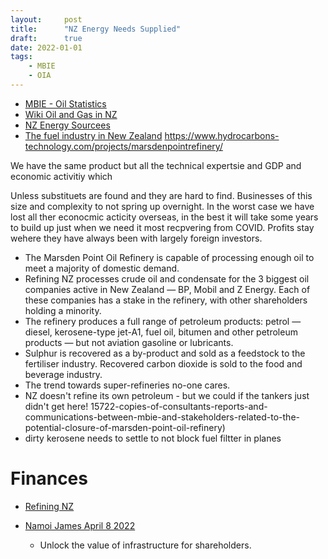```yaml
---
layout:     post
title:      "NZ Energy Needs Supplied"
draft:      true
date: 2022-01-01
tags:
    - MBIE
    - OIA
---
```


- [MBIE - Oil Statistics](https://www.mbie.govt.nz/building-and-energy/energy-and-natural-resources/energy-statistics-and-modelling/energy-statistics/oil-statistics/)
- [Wiki Oil and Gas in NZ](https://en.wikipedia.org/wiki/Oil_and_gas_industry_in_New_Zealand)
- [NZ Energy Sourcees](https://www.energyresources.org.nz/)
- [The fuel industry in New Zealand](https://fuelquality.tradingstandards.govt.nz/for-consumers/the-fuel-industry-in-new-zealands)
https://www.hydrocarbons-technology.com/projects/marsdenpointrefinery/


We have the same product but all the technical expertsie and GDP and  economic activitiy which 


Unless substituets are found and they are hard to find. Businesses of this size and complexity to not spring up overnight. 
In the worst case we have lost all ther econocmic acticity overseas, 
in the best it will take some years to build up just when we need it most recpvering from COVID. 
Profits stay wehere they have always been with largely foreign investors.


- The Marsden Point Oil Refinery is capable of processing enough oil to meet a majority of domestic demand.
- Refining NZ processes crude oil and condensate for the 3 biggest oil companies active in New Zealand — BP, Mobil and Z Energy. Each of these companies has a stake in the refinery, with other shareholders holding a minority.
- The refinery produces a full range of petroleum products: petrol — diesel, kerosene-type jet-A1, fuel oil, bitumen and other petroleum products — but not aviation gasoline or lubricants.
- Sulphur is recovered as a by-product and sold as a feedstock to the fertiliser industry. Recovered carbon dioxide is sold to the food and beverage industry.
- The trend towards super-refineries no-one cares.
- NZ doesn't refine its own petroleum - but we could if the tankers just didn't get here!
15722-copies-of-consultants-reports-and-communications-between-mbie-and-stakeholders-related-to-the-potential-closure-of-marsden-point-oil-refinery)
- dirty kerosene needs to settle to not block fuel filtter in planes

# Finances

- [Refining NZ ](https://channelnz.com/investor-centre/reports-presentations/)

- [Namoi James April 8 2022](https://www.newsroom.co.nz/pro/pro-talks-naomi-james-offers-marsden-point-oil-tanks-for-national-security-fuel-reserve)
    - Unlock the value of infrastructure for shareholders.



